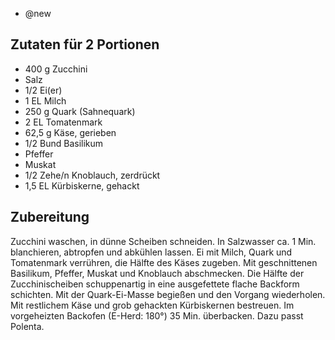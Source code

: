 - @new

## Zutaten für 2 Portionen
- 400 g       Zucchini
- Salz
- 1/2       Ei(er)
- 1 EL      Milch
- 250 g       Quark (Sahnequark)
- 2 EL      Tomatenmark
- 62,5 g      Käse, gerieben
- 1/2 Bund      Basilikum
- Pfeffer
- Muskat
- 1/2 Zehe/n      Knoblauch, zerdrückt
- 1,5 EL      Kürbiskerne, gehackt

## Zubereitung
Zucchini waschen, in dünne Scheiben schneiden. In Salzwasser ca. 1 Min. blanchieren, abtropfen und abkühlen lassen. Ei mit Milch, Quark und Tomatenmark verrühren, die Hälfte des Käses zugeben. Mit geschnittenen Basilikum, Pfeffer, Muskat und Knoblauch abschmecken. Die Hälfte der Zucchinischeiben schuppenartig in eine ausgefettete flache Backform schichten. Mit der Quark-Ei-Masse begießen und den Vorgang wiederholen. Mit restlichem Käse und grob gehackten Kürbiskernen bestreuen. Im vorgeheizten Backofen (E-Herd: 180°) 35 Min. überbacken.
Dazu passt Polenta.